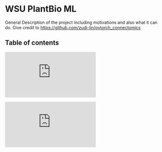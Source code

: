 # WSU PlantBio ML

General Description of the project including motivations and also what it can do. Give credit to https://github.com/zudi-lin/pytorch_connectomics

## Table of contents

![Installation, Updating, and Uninstalling](https://github.com/ajbrookhouse/WSU_PlantBio_ML/blob/main/Instructions/installation.md)

![Quickstart Guide, guides you briefly through an example use case of the program](https://github.com/ajbrookhouse/WSU_PlantBio_ML/blob/main/Instructions/quickstart.md)
